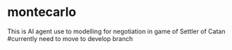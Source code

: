 # montecarlo
This is AI agent use to modelling for negotiation in game of Settler of Catan
#currently need to move to develop branch
